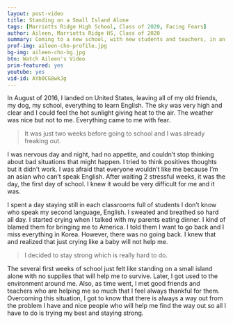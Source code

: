 ```yaml
---
layout: post-video
title: Standing on a Small Island Alone
tags: [Marriotts Ridge High School, Class of 2020, Facing Fears] 
author: Aileen, Marriotts Ridge HS, Class of 2020
summary: Coming to a new school, with new students and teachers, in an new country is a daunting proposition, especially when you don't speak a word of English.
prof-img: aileen-cho-profile.jpg
bg-img: aileen-cho-bg.jpg
btn: Watch Aileen's Video
prim-featured: yes
youtube: yes
vid-id: AYb0CG8wkJg
---
```


In August of 2016, I landed on United States, leaving all of my old friends, my dog, my school, everything to learn English. The sky was very high and clear and I could feel the hot sunlight giving heat to the air. The weather was nice but not to me. Everything came to me with fear. 

>It was just two weeks before going to school and I was already freaking out. 

I was nervous day and night, had no appetite, and couldn’t stop thinking about bad situations that might happen. I tried to think positives thoughts but it didn’t work. I was afraid that everyone wouldn’t like me because I’m an asian who can’t speak English. After waiting 2 stressful weeks, it was the day, the first day of school. I knew it would be very difficult for me and it was. 

I spent a day staying still in each classrooms full of students I don’t know who speak my second language, English. I sweated and breathed so hard all day. I started crying when I talked with my parents eating dinner. I kind of blamed them for bringing me to America. I told them I want to go back and I miss everything in Korea. However, there was no going back. I knew that and realized that just crying like a baby will not help me. 

>I decided to stay strong which is really hard to do. 

The several first weeks of school just felt like standing on a small island alone with no supplies that will help me to survive. Later, I got used to the environment around me. Also, as time went, I met good friends and teachers who are helping me so much that I feel always thankful for them. Overcoming this situation, I got to know that there is always a way out from the problem I have and nice people who will help me find the way out so all I have to do is trying my best and staying strong.      
